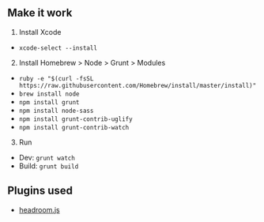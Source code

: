 ## Make it work

1. Install Xcode

* `xcode-select --install`

2. Install Homebrew > Node > Grunt > Modules

* `ruby -e "$(curl -fsSL https://raw.githubusercontent.com/Homebrew/install/master/install)"`
* `brew install node`
* `npm install grunt`
* `npm install node-sass`
* `npm install grunt-contrib-uglify`
* `npm install grunt-contrib-watch`

3. Run

* Dev: `grunt watch`
* Build: `grunt build`

## Plugins used

* [headroom.js](http://wicky.nillia.ms/headroom.js/)
